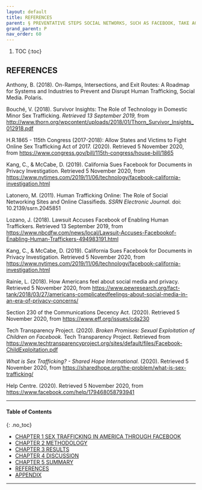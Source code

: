 ```yaml
---
layout: default
title: REFERENCES 
parent: § PREVENTATIVE STEPS SOCIAL NETWORKS, SUCH AS FACEBOOK, TAKE AGAINST SEX TRAFFICKING  
grand_parent: P 
nav_order: 60 
---
```

<style>
.dont-break-out {
  /* These are technically the same, but use both */
  overflow-wrap: break-word;
  word-wrap: break-word;

     -ms-word-break: break-all;
  /* This is the dangerous one in WebKit, as it breaks things wherever */
  word-break: break-all;
  /* Instead use this non-standard one: */
  word-break: break-word;
}

.youtube-container {
    position: relative;
    width: 100%;
    height: 0;
    padding-bottom: 56.25%;
}
.youtube-video {
    position: absolute;
    top: 0;
    left: 0;
    width: 100%;
    height: 100%;
}

</style>

<div class="dont-break-out" markdown="1">

1. TOC
{:toc}

## REFERENCES

Anthony, B. (2018). On-Ramps, Intersections, and Exit Routes: A Roadmap for Systems and Industries to Prevent and Disrupt Human Trafficking, Social Media. Polaris. 

Bouché, V. (2018). Survivor Insights: The Role of Technology in Domestic Minor Sex Trafficking. *Retrieved 13 September 2019,* from http://www.thorn.org/wpcontent/uploads/2018/01/Thorn_Survivor_Insights_012918.pdf 

H.R.1865 - 115th Congress (2017-2018): Allow States and Victims to Fight Online Sex Trafficking Act of 2017. (2020). Retrieved 5 November 2020, from https://www.congress.gov/bill/115th-congress/house-bill/1865 

Kang, C., & McCabe, D. (2019). California Sues Facebook for Documents in Privacy Investigation. Retrieved 5 November 2020, from https://www.nytimes.com/2019/11/06/technology/facebook-california-investigation.html 

Latonero, M. (2011). Human Trafficking Online: The Role of Social Networking Sites and Online Classifieds. *SSRN Electronic Journal.* doi: 10.2139/ssrn.2045851 

Lozano, J. (2018). Lawsuit Accuses Facebook of Enabling Human Traffickers. Retrieved 13 September 2019, from https://www.nbcdfw.com/news/local/Lawsuit-Accuses-Facebookof-Enabling-Human-Traffickers-494983191.html 

Kang, C., & McCabe, D. (2019). California Sues Facebook for Documents in Privacy Investigation. Retrieved 5 November 2020, from https://www.nytimes.com/2019/11/06/technology/facebook-california-investigation.html 

Rainie, L. (2018). How Americans feel about social media and privacy. Retrieved 5 November 2020, from https://www.pewresearch.org/fact-tank/2018/03/27/americans-complicatedfeelings-about-social-media-in-an-era-of-privacy-concerns/

Section 230 of the Communications Decency Act. (2020). Retrieved 5 November 2020, from https://www.eff.org/issues/cda230 

Tech Transparency Project. (2020). *Broken Promises: Sexual Exploitation of Children on Facebook.* Tech Transparency Project. Retrieved from https://www.techtransparencyproject.org/sites/default/files/Facebook-ChildExploitation.pdf 

*What is Sex Trafficking? - Shared Hope International.* (2020). Retrieved 5 November 2020, from https://sharedhope.org/the-problem/what-is-sex-trafficking/ 

Help Centre. (2020). Retrieved 5 November 2020, from https://www.facebook.com/help/179468058793941

***

#### Table of Contents
{: .no_toc}

<ul><li> <a href="/docs/P/preventative-steps-social-networks-such-as-facebook-take-against-sex-trafficking-1/">CHAPTER 1 SEX TRAFFICKING IN AMERICA THROUGH FACEBOOK</a></li><li> <a href="/docs/P/preventative-steps-social-networks-such-as-facebook-take-against-sex-trafficking-2/">CHAPTER 2 METHODOLOGY</a></li><li> <a href="/docs/P/preventative-steps-social-networks-such-as-facebook-take-against-sex-trafficking-3/">CHAPTER 3 RESULTS</a></li><li> <a href="/docs/P/preventative-steps-social-networks-such-as-facebook-take-against-sex-trafficking-4/">CHAPTER 4 DISCUSSION</a></li><li> <a href="/docs/P/preventative-steps-social-networks-such-as-facebook-take-against-sex-trafficking-5/">CHAPTER 5 SUMMARY</a></li><li> <a href="/docs/P/preventative-steps-social-networks-such-as-facebook-take-against-sex-trafficking-6/">REFERENCES</a></li><li> <a href="/docs/P/preventative-steps-social-networks-such-as-facebook-take-against-sex-trafficking-7/">APPENDIX</a></li></ul>

***

</div>
